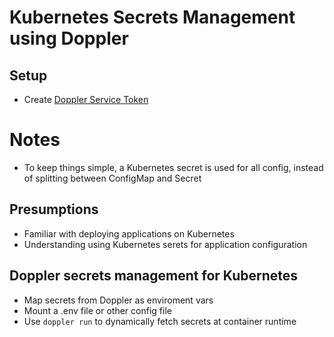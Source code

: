 # Kubernetes Secrets Management using Doppler

## Setup

- Create [Doppler Service Token](https://docs.doppler.com/docs/enclave-service-tokens)

# Notes

- To keep things simple, a Kubernetes secret is used for all config, instead of splitting between ConfigMap and Secret

## Presumptions

- Familiar with deploying applications on Kubernetes
- Understanding using Kubernetes serets for application configuration

## Doppler secrets management for Kubernetes

- Map secrets from Doppler as enviroment vars
- Mount a .env file or other config file
- Use `doppler run` to dynamically fetch secrets at container runtime